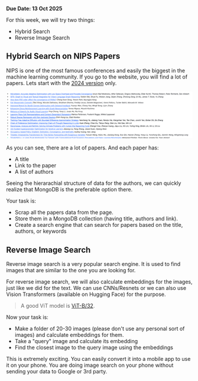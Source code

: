 **Due Date: 13 Oct 2025**

For this week, we will try two things:

- Hybrid Search
- Reverse Image Search

## Hybrid Search on NIPS Papers

NIPS is one of the most famous conferences and easily the biggest in the machine learning community. 
If you go to the website, you will find a lot of papers. Lets start with the [2024 version](https://papers.nips.cc/paper_files/paper/2024) only.

![NIPS 2024](nips.png)

As you can see, there are a lot of papers. And each paper has:
- A title
- Link to the paper
- A list of authors

Seeing the hierarachial structure of data for the authors, we can quickly realize that MongoDB is the preferable option there.


Your task is:

- Scrap all the papers data from the page.
- Store them in a MongoDB collection (having title, authors and link).
- Create a search engine that can search for papers based on the title, authors, or keywords


## Reverse Image Search

Reverse image search is a very popular search engine. It is used to find images that are similar to the one you are looking for.

For reverse image search, we will also calculate embeddings for the images, just like we did for the text.
We can use CNNs/Resnets or we can also use Vision Transformers (available on Hugging Face) for the purpose.

> A good ViT model is [ViT-B/32](https://huggingface.co/google/vit-base-patch16-224).

Now your task is:

- Make a folder of 20-30 images (please don't use any personal sort of images) and calculate embeddings for them.
- Take a "query" image and calculate its embedding
- Find the closest image to the query image using the embeddings

This is extremely exciting. You can easily convert it into a mobile app to use it on your phone. 
You are doing image search on your phone without sending your data to Google or 3rd party.